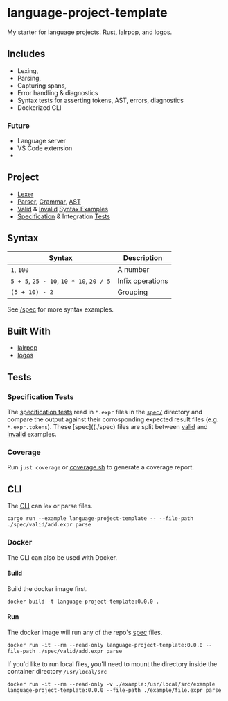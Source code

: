 # language-project-template

My starter for language projects. Rust, lalrpop, and logos.

## Includes

- Lexing,
- Parsing,
- Capturing spans,
- Error handling & diagnostics
- Syntax tests for asserting tokens, AST, errors, diagnostics
- Dockerized CLI

### Future

- Language server
- VS Code extension
-

## Project

- [Lexer](./src/lexer.rs)
- [Parser](./src/parser.rs), [Grammar](./src/grammer.lalrpop), [AST](./src/ast.rs)
- [Valid](./spec/valid/) & [Invalid](./spec/invalid) [Syntax Examples](./spec/)
- [Specification](./tests//spec_tests.rs) & Integration [Tests](#tests)

## Syntax

| Syntax                                  | Description      |
| --------------------------------------- | ---------------- |
| `1`, `100`                              | A number         |
| `5 + 5`, `25 - 10`, `10 * 10`, `20 / 5` | Infix operations |
| `(5 + 10) - 2`                          | Grouping         |

See [/spec](./spec/) for more syntax examples.

## Built With

- [lalrpop](https://github.com/lalrpop/lalrpop)
- [logos](https://github.com/maciejhirsz/logos)

## Tests

### Specification Tests

The [specification tests](./tests/spec_tests.rs) read in `*.expr` files in the [`spec/`](./spec) directory and compare the output against their corrosponding expected result files (e.g. `*.expr.tokens`). These [spec]((./spec) files are split between [valid](./spec/valid) and [invalid](./spec/invalid) examples.

### Coverage

Run `just coverage` or [coverage.sh](./coverage.sh) to generate a coverage report.

## CLI

The [CLI](./examples/language-project-template.rs) can lex or parse files.

```shell
cargo run --example language-project-template -- --file-path ./spec/valid/add.expr parse
```

### Docker

The CLI can also be used with Docker.

#### Build

Build the docker image first.

```shell
docker build -t language-project-template:0.0.0 .
```

#### Run

The docker image will run any of the repo's [spec](./spec/) files.

```shell
docker run -it --rm --read-only language-project-template:0.0.0 --file-path ./spec/valid/add.expr parse
```

If you'd like to run local files, you'll need to mount the directory inside the container directory `/usr/local/src`

```shell
docker run -it --rm --read-only -v ./example:/usr/local/src/example language-project-template:0.0.0 --file-path ./example/file.expr parse
```

